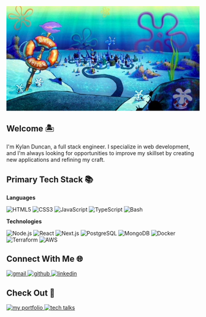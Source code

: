 <p align="center">
	<img alt="Bikini Bottom" src="./assets/bikini-bottom.png" />
</p>

## Welcome 🏝️

I'm Kylan Duncan, a full stack engineer. I specialize in web development, and I'm always looking for opportunities to improve my skillset by creating new applications and refining my craft.

## Primary Tech Stack 📚

**Languages**

![HTML5](https://img.shields.io/badge/-HTML5-000?&logo=html5)
![CSS3](https://img.shields.io/badge/-CSS3-000?&logo=css)
![JavaScript](https://img.shields.io/badge/-JavaScript-000?&logo=javascript)
![TypeScript](https://img.shields.io/badge/-TypeScript-000?&logo=typescript)
![Bash](https://img.shields.io/badge/-Bash-000?&logo=gnubash&logoColor=white)

**Technologies**

![Node.js](https://img.shields.io/badge/-Node.js-000?&logo=nodedotjs)
![React](https://img.shields.io/badge/-React-000?&logo=react)
![Next.js](https://img.shields.io/badge/-Next.js-000?&logo=nextdotjs)
![PostgreSQL](https://img.shields.io/badge/-Postgres-000?&logo=postgresql)
![MongoDB](https://img.shields.io/badge/-MongoDB-000?&logo=mongodb)
![Docker](https://img.shields.io/badge/-Docker-000?&logo=docker)
![Terraform](https://img.shields.io/badge/-Terraform-000?&logo=terraform)
![AWS](https://img.shields.io/badge/-AWS-000?&logo=amazonwebservices)

## Connect With Me 🌐

<div>
    <a href="mailto:kyland03.biz@gmail.com" target="_blank">
        <img src="https://img.shields.io/badge/-gmail-ea4335?&logo=gmail&logoColor=white" alt="gmail" />
    </a>
    <a href="https://github.com/cloudydaiyz" target="_blank">
        <img src="https://img.shields.io/badge/-github-black?&logo=github&logoColor=white" alt="github" />
    </a>
    <a href="https://linkedin.com/in/kylan-duncan" target="_blank">
        <img src="https://img.shields.io/badge/-linkedin-blue?" alt="linkedin" />
    </a>
    <!-- <a href="https://twitter.com/username" target="_blank"> -->
<!--         <img src="https://img.shields.io/badge/coming_soon-twitter-08a0e9?&label=Coming%20Soon" alt="twitter" /> -->
    <!-- </a>  -->
    <!-- <a href="https://instagram.com/username" target="_blank"> -->
<!--         <img src="https://img.shields.io/badge/coming_soon-instagram-dd2a7b?&label=Coming%20Soon" alt="instagram" /> -->
    <!-- </a>  -->
</div>

## Check Out 👀

<div>
    <a href="https://cloudydaiyz.com" target="_blank">
        <img src="https://img.shields.io/badge/-cloudydaiyz.com-black?" alt="my portfolio" />
    </a>
    <a href="./TECH_TALKS.md" target="_blank">
        <img src="https://img.shields.io/badge/-tech_talks-green?" alt="tech talks" />
    </a>
</div>
